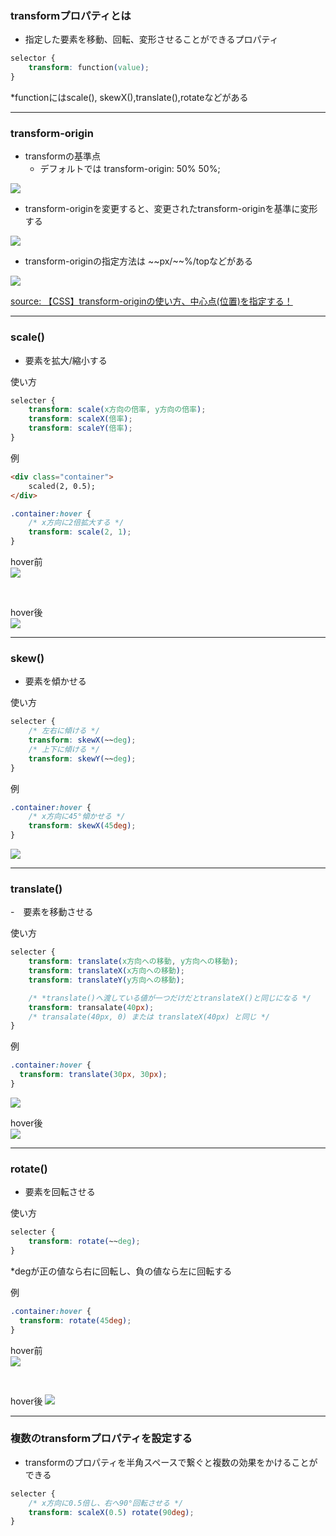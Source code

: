 ### transformプロパティとは

- 指定した要素を移動、回転、変形させることができるプロパティ

```css
selector {
    transform: function(value);
}
```
*functionにはscale(), skewX(),translate(),rotateなどがある

---

### transform-origin

- transformの基準点
    - デフォルトでは transform-origin: 50% 50%;

<img src="./img/transform-orign.png" /> 

- transform-originを変更すると、変更されたtransform-originを基準に変形する

<img src="./img/transform-orign2.png" />

- transform-originの指定方法は \~~px/\~~%/topなどがある

<img src="./img/transform-orign3.jpg" />

[source: 【CSS】transform-originの使い方、中心点(位置)を指定する！](https://shu-naka-blog.com/css/transform-origin/)

---

### scale()

- 要素を拡大/縮小する

使い方
```css
selecter {
    transform: scale(x方向の倍率, y方向の倍率);
    transform: scaleX(倍率);
    transform: scaleY(倍率);
}
```

例
```html
<div class="container">
    scaled(2, 0.5);
</div>
```
```css
.container:hover {
    /* x方向に2倍拡大する */
    transform: scale(2, 1);
}
```

hover前  
<img src="./img/scale1.png" />

<br>

hover後  
<img src="./img/scale2.png" />

---

### skew()

- 要素を傾かせる

使い方
```css
selecter {
    /* 左右に傾ける */
    transform: skewX(~~deg);
    /* 上下に傾ける */
    transform: skewY(~~deg);
}
```

例
```css
.container:hover {
    /* x方向に45°傾かせる */
    transform: skewX(45deg);
}
```

<img src="./img/skew.png" />


---

### translate()

-　要素を移動させる

使い方
```css
selecter {
    transform: translate(x方向への移動, y方向への移動);
    transform: translateX(x方向への移動);
    transform: translateY(y方向への移動);

    /* *translate()へ渡している値が一つだけだとtranslateX()と同じになる */
    transform: transalate(40px);
    /* transalate(40px, 0) または translateX(40px) と同じ */
}
```

例
```css
.container:hover {
  transform: translate(30px, 30px);
}
```

<img src="./img/translate1.png" />

<br>

hover後  
<img src="./img/translate2.png" />

---

### rotate()

- 要素を回転させる

使い方
```css
selecter {
    transform: rotate(~~deg);
}
```
*degが正の値なら右に回転し、負の値なら左に回転する

例
```css
.container:hover {
  transform: rotate(45deg);
}
```

hover前  
<img src="./img/rotate1.png" />

<br>

hover後
<img src="./img/rotate2.png" />

---

### 複数のtransformプロパティを設定する　

- transformのプロパティを半角スペースで繋ぐと複数の効果をかけることができる
```css
selecter {
    /* x方向に0.5倍し、右へ90°回転させる */
    transform: scaleX(0.5) rotate(90deg);
}
```
